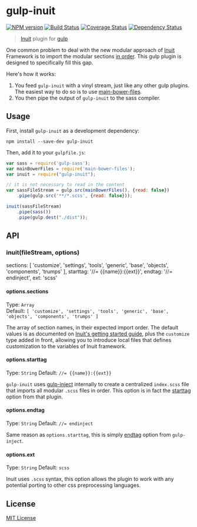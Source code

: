 # gulp-inuit
[![NPM version][npm-image]][npm-url] [![Build Status][travis-image]][travis-url]  [![Coverage Status][coveralls-image]][coveralls-url] [![Dependency Status][depstat-image]][depstat-url]

> [Inuit](https://github.com/inuitcss/getting-started#import-order) plugin for [gulp](https://github.com/wearefractal/gulp)

One common problem to deal with the new modular approach of [Inuit](https://github.com/inuitcss/getting-started#import-order) Framework is to import the modular sections [in order](https://github.com/inuitcss/getting-started#import-order). This gulp plugin is designed to specifically fill this gap.

Here's how it works:

1. You feed `gulp-inuit` with a vinyl stream, just like any other gulp plugins. The easiest way to do so is to use [main-bower-files](https://github.com/ck86/main-bower-files).
2. You then pipe the output of `gulp-inuit` to the sass compiler.

## Usage

First, install `gulp-inuit` as a development dependency:

```shell
npm install --save-dev gulp-inuit
```

Then, add it to your `gulpfile.js`:

```javascript
var sass = require('gulp-sass');
var mainBowerFiles = require('main-bower-files');
var inuit = require("gulp-inuit");

// it is not necessary to read in the content
var sassFileStream = gulp.src(mainBowerFiles(), {read: false})
	.pipe(gulp.src('**/*.scss', {read: false}));

inuit(sassFileStream)
	.pipe(sass())
	.pipe(gulp.dest("./dist"));
```

## API

### inuit(fileStream, options)

sections: [
  'customize',
  'settings',
  'tools',
  'generic',
  'base',
  'objects',
  'components',
  'trumps'
],
starttag: '//= {{name}}:{{ext}}',
endtag: '//= endinject',
ext: 'scss'

#### options.sections
Type: `Array`  
Default: `[
  'customize',
  'settings',
  'tools',
  'generic',
  'base',
  'objects',
  'components',
  'trumps'
]`

The array of section names, in their expected import order. The default values is as documented on [Inuit's getting started guide](https://github.com/inuitcss/getting-started#import-order), plus the `customize` type added in front, allowing you to introduce local files that defines customization to the variables of Inuit framework.

#### options.starttag
Type: `String`
Default: `//= {{name}}:{{ext}}`

`gulp-inuit` uses [gulp-inject](https://github.com/klei/gulp-inject) internally to create a centralized `index.scss` file that imports all modular `.scss` files in order. This option is in fact the [starttag](https://github.com/klei/gulp-inject#optionsstarttag) option from that plugin.

#### options.endtag
Type: `String`
Default: `//= endinject`

Same reason as `options.starttag`, this is simply [endtag](https://github.com/klei/gulp-inject#optionsendtag) option from `gulp-inject`.

#### options.ext
Type: `String`
Default: `scss`

Inuit uses `.scss` syntax, this option allows the plugin to work with any potential porting to other css preprocessing languages.


## License

[MIT License](http://en.wikipedia.org/wiki/MIT_License)

[npm-url]: https://npmjs.org/package/gulp-inuit
[npm-image]: https://badge.fury.io/js/gulp-inuit.png

[travis-url]: http://travis-ci.org/blai/gulp-inuit
[travis-image]: https://secure.travis-ci.org/blai/gulp-inuit.png?branch=master

[coveralls-url]: https://coveralls.io/r/blai/gulp-inuit
[coveralls-image]: https://coveralls.io/repos/blai/gulp-inuit/badge.png

[depstat-url]: https://david-dm.org/blai/gulp-inuit
[depstat-image]: https://david-dm.org/blai/gulp-inuit.png
